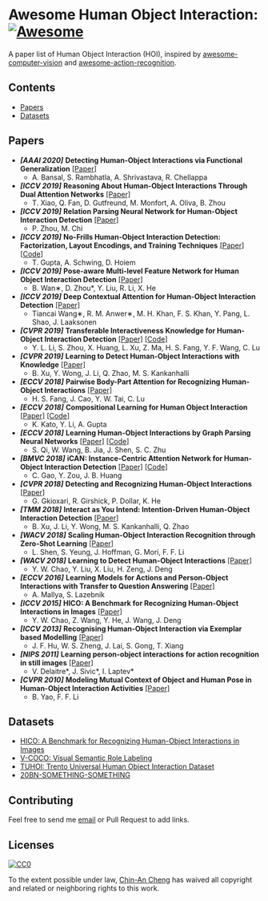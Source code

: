 # Awesome Human Object Interaction: [![Awesome](https://cdn.rawgit.com/sindresorhus/awesome/d7305f38d29fed78fa85652e3a63e154dd8e8829/media/badge.svg)](https://github.com/sindresorhus/awesome)
A paper list of Human Object Interaction (HOI), inspired by [awesome-computer-vision](https://github.com/jbhuang0604/awesome-computer-vision) and [awesome-action-recognition](https://github.com/jinwchoi/awesome-action-recognition/blob/master/README.md).  

## Contents
 - [Papers](#papers)
 - [Datasets](#datasets)

## Papers
*  ***[AAAI 2020]*** **Detecting Human-Object Interactions via Functional Generalization** [[Paper]](https://arxiv.org/pdf/1904.03181.pdf)
    * A. Bansal, S. Rambhatla, A. Shrivastava, R. Chellappa
* ***[ICCV 2019]*** **Reasoning About Human-Object Interactions Through Dual Attention Networks** [[Paper]](https://arxiv.org/pdf/1909.04743.pdf)
  * T. Xiao, Q. Fan, D. Gutfreund, M. Monfort, A. Oliva, B. Zhou
* ***[ICCV 2019]*** **Relation Parsing Neural Network for Human-Object Interaction Detection** [[Paper]](http://openaccess.thecvf.com/content_ICCV_2019/papers/Zhou_Relation_Parsing_Neural_Network_for_Human-Object_Interaction_Detection_ICCV_2019_paper.pdf)  
  * P. Zhou, M. Chi
* ***[ICCV 2019]*** **No-Frills Human-Object Interaction Detection: Factorization, Layout Encodings, and Training Techniques** [[Paper]](http://openaccess.thecvf.com/content_ICCV_2019/papers/Gupta_No-Frills_Human-Object_Interaction_Detection_Factorization_Layout_Encodings_and_Training_Techniques_ICCV_2019_paper.pdf) [[Code]](https://github.com/BigRedT/no_frills_hoi_det)
  * T. Gupta, A. Schwing, D. Hoiem 
* ***[ICCV 2019]*** **Pose-aware Multi-level Feature Network for Human Object Interaction Detection** [[Paper]](http://openaccess.thecvf.com/content_ICCV_2019/papers/Wan_Pose-Aware_Multi-Level_Feature_Network_for_Human_Object_Interaction_Detection_ICCV_2019_paper.pdf) 
  * B. Wan∗, D. Zhou*, Y. Liu, R. Li, X. He
* ***[ICCV 2019]*** **Deep Contextual Attention for Human-Object Interaction Detection** [[Paper]](http://openaccess.thecvf.com/content_ICCV_2019/papers/Wang_Deep_Contextual_Attention_for_Human-Object_Interaction_Detection_ICCV_2019_paper.pdf) 
  * Tiancai Wang∗, R. M. Anwer∗, M. H. Khan, F. S. Khan, Y. Pang, L. Shao, J. Laaksonen 
* ***[CVPR 2019]*** **Transferable Interactiveness Knowledge for Human-Object Interaction Detection** [[Paper]](http://openaccess.thecvf.com/content_CVPR_2019/papers/Li_Transferable_Interactiveness_Knowledge_for_Human-Object_Interaction_Detection_CVPR_2019_paper.pdf) [[Code]](https://github.com/DirtyHarryLYL/Transferable-Interactiveness-Network)
  * Y. L. Li, S. Zhou, X. Huang, L. Xu, Z. Ma, H. S. Fang, Y. F. Wang, C. Lu
* ***[CVPR 2019]*** **Learning to Detect Human-Object Interactions with Knowledge** [[Paper]](http://openaccess.thecvf.com/content_CVPR_2019/papers/Xu_Learning_to_Detect_Human-Object_Interactions_With_Knowledge_CVPR_2019_paper.pdf)
  * B. Xu, Y. Wong, J. Li, Q. Zhao, M. S. Kankanhalli
* ***[ECCV 2018]*** **Pairwise Body-Part Attention for Recognizing Human-Object Interactions** [[Paper]](http://openaccess.thecvf.com/content_ECCV_2018/papers/Haoshu_Fang_Pairwise_Body-Part_Attention_ECCV_2018_paper.pdf)
  * H. S. Fang, J. Cao, Y. W. Tai, C. Lu
* ***[ECCV 2018]*** **Compositional Learning for Human Object Interaction** [[Paper]](http://openaccess.thecvf.com/content_ECCV_2018/papers/Keizo_Kato_Compositional_Learning_of_ECCV_2018_paper.pdf) [[Code]](https://github.com/kkatocmu/Compositional_Learning)
  * K. Kato, Y. Li, A. Gupta
* ***[ECCV 2018]*** **Learning Human-Object Interactions by Graph Parsing Neural Networks** [[Paper]](http://openaccess.thecvf.com/content_ECCV_2018/papers/Siyuan_Qi_Learning_Human-Object_Interactions_ECCV_2018_paper.pdf) [[Code]](https://github.com/SiyuanQi/gpnn)
  * S. Qi, W. Wang, B. Jia, J. Shen, S. C. Zhu
* ***[BMVC 2018]*** **iCAN: Instance-Centric Attention Network for Human-Object Interaction Detection** [[Paper]](https://arxiv.org/pdf/1808.10437.pdf) [[Code]](https://github.com/vt-vl-lab/iCAN)
  * C. Gao, Y. Zou, J. B. Huang
* ***[CVPR 2018]*** **Detecting and Recognizing Human-Object Interactions** [[Paper]](http://openaccess.thecvf.com/content_cvpr_2018/papers/Gkioxari_Detecting_and_Recognizing_CVPR_2018_paper.pdf)
  * G. Gkioxari, R. Girshick, P. Dollar, K. He
* ***[TMM 2018]*** **Interact as You Intend: Intention-Driven Human-Object Interaction Detection** [[Paper]](https://arxiv.org/pdf/1808.09796.pdf)
  * B. Xu, J. Li, Y. Wong, M. S. Kankanhalli, Q. Zhao
* ***[WACV 2018]*** **Scaling Human-Object Interaction Recognition through Zero-Shot Learning** [[Paper]](http://vision.stanford.edu/pdf/shen2018wacv.pdf)
  * L. Shen, S. Yeung, J. Hoffman, G. Mori, F. F. Li
* ***[WACV 2018]*** **Learning to Detect Human-Object Interactions** [[Paper]](http://vision.stanford.edu/pdf/shen2018wacv.pdf)
  * Y. W. Chao, Y. Liu, X. Liu, H. Zeng, J. Deng
* ***[ECCV 2016]*** **Learning Models for Actions and Person-Object Interactions with Transfer to Question Answering** [[Paper]](http://slazebni.cs.illinois.edu/publications/eccv16.pdf)
  * A. Mallya, S. Lazebnik
* ***[ICCV 2015]*** **HICO: A Benchmark for Recognizing Human-Object Interactions in Images** [[Paper]](https://www.cs.princeton.edu/~jiadeng/paper/chao_iccv2015.pdf)
  * Y. W. Chao, Z. Wang, Y. He, J. Wang, J. Deng
* ***[ICCV 2013]*** **Recognising Human-Object Interaction via Exemplar based Modelling** [[Paper]](https://www.eecs.qmul.ac.uk/~sgg/papers/HuEtAl_ICCV2013.pdf)
  * J. F. Hu, W. S. Zheng, J. Lai, S. Gong, T. Xiang
* ***[NIPS 2011]*** **Learning person-object interactions for action recognition in still images** [[Paper]](https://www.di.ens.fr/willow/pdfscurrent/delaitre_NIPS11.pdf)
  * V. Delaitre*, J. Sivic*, I. Laptev*
* ***[CVPR 2010]*** **Modeling Mutual Context of Object and Human Pose in Human-Object Interaction Activities** [[Paper]](http://vision.stanford.edu/pdf/YaoFei-Fei_CVPR2010b.pdf)
  * B. Yao, F. F. Li

## Datasets
* [HICO: A Benchmark for Recognizing Human-Object Interactions in Images](http://www-personal.umich.edu/~ywchao/hico/)
* [V-COCO: Visual Semantic Role Labeling](https://github.com/s-gupta/v-coco)
* [TUHOI: Trento Universal Human Object Interaction Dataset](https://www.aclweb.org/anthology/W14-5403/)
* [20BN-SOMETHING-SOMETHING](https://20bn.com/datasets/something-something)
  
## Contributing
Feel free to send me [email](chinancheng0811@gmail.com) or Pull Request to add links. 

## Licenses

[![CC0](http://i.creativecommons.org/p/zero/1.0/88x31.png)](http://creativecommons.org/publicdomain/zero/1.0/)  

To the extent possible under law, [Chin-An Cheng](https://chinancheng.github.io/) has waived all copyright and related or neighboring rights to this work.

